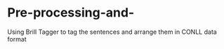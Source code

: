 # Pre-processing-and-
Using Brill Tagger to tag the sentences and arrange them in  CONLL data format
